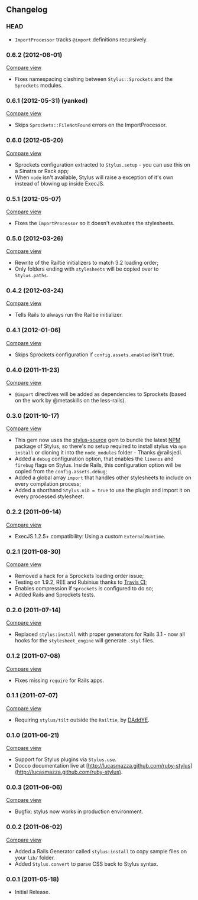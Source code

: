 ## Changelog

### HEAD

* `ImportProcessor` tracks `@import` definitions recursively.

### 0.6.2 (2012-06-01)
[Compare view](https://github.com/lucasmazza/ruby-stylus/compare/v0.6.1...v0.6.2)

* Fixes namespacing clashing between `Stylus::Sprockets` and the `Sprockets` modules.

### 0.6.1 (2012-05-31) (yanked)
[Compare view](https://github.com/lucasmazza/ruby-stylus/compare/v0.6.0...v0.6.1)

* Skips `Sprockets::FileNotFound` errors on the ImportProcessor.

### 0.6.0 (2012-05-20)
[Compare view](https://github.com/lucasmazza/ruby-stylus/compare/v0.5.1...v0.6.0)

* Sprockets configuration extracted to `Stylus.setup` - you can use this on a Sinatra or Rack app;
* When `node` isn't available, Stylus will raise a exception of it's own instead of blowing up inside ExecJS.

### 0.5.1 (2012-05-07)
[Compare view](https://github.com/lucasmazza/ruby-stylus/compare/v0.5.0...v0.5.1)

* Fixes the `ImportProcessor` so it doesn't evaluates the stylesheets.

### 0.5.0 (2012-03-26)
[Compare view](https://github.com/lucasmazza/ruby-stylus/compare/v0.4.2...v0.5.0)

* Rewrite of the Railtie initializers to match 3.2 loading order;
* Only folders ending with `stylesheets` will be copied over to `Stylus.paths`.

### 0.4.2 (2012-03-24)
[Compare view](https://github.com/lucasmazza/ruby-stylus/compare/v0.4.1...v0.4.2)

* Tells Rails to always run the Railtie initializer.

### 0.4.1 (2012-01-06)
[Compare view](https://github.com/lucasmazza/ruby-stylus/compare/v0.4.0...v0.4.1)

* Skips Sprockets configuration if `config.assets.enabled` isn't true.

### 0.4.0 (2011-11-23)
[Compare view](https://github.com/lucasmazza/ruby-stylus/compare/v0.3.0...v0.4.0)

* `@import` directives will be added as dependencies to Sprockets (based on the work by @metaskills on the less-rails).

### 0.3.0 (2011-10-17)
[Compare view](https://github.com/lucasmazza/ruby-stylus/compare/v0.2.2...v0.3.0)

* This gem now uses the [stylus-source](https://github.com/railsjedi/ruby-stylus-source) gem to bundle the latest [NPM](http://search.npmjs.org/#/stylus) package of Stylus, so there's no setup required to install stylus via `npm install` or cloning it into the `node_modules` folder - Thanks @railsjedi.
* Added a `debug` configuration option, that enables the `linenos` and `firebug` flags on Stylus. Inside Rails, this configuration option will be copied from the `config.assets.debug`;
* Added a global array `import` that handles other stylesheets to include on every compilation process;
* Added a shorthand `Stylus.nib = true` to use the plugin and import it on every processed stylesheet.

### 0.2.2 (2011-09-14)
[Compare view](https://github.com/lucasmazza/ruby-stylus/compare/v0.2.1...v0.2.2)

* ExecJS 1.2.5+ compatibility: Using a custom `ExternalRuntime`.

### 0.2.1 (2011-08-30)
[Compare view](https://github.com/lucasmazza/ruby-stylus/compare/v0.2.0...v0.2.1)

* Removed a hack for a Sprockets loading order issue;
* Testing on 1.9.2, REE and Rubinius thanks to [Travis CI](travis-ci.org/#!/lucasmazza/ruby-stylus);
* Enables compression if `Sprockets` is configured to do so;
* Added Rails and Sprockets tests.

### 0.2.0 (2011-07-14)
[Compare view](https://github.com/lucasmazza/ruby-stylus/compare/v0.1.2...v0.2.0)

* Replaced `stylus:install` with proper generators for Rails 3.1 - now all hooks for the `stylesheet_engine` will generate `.styl` files.

### 0.1.2 (2011-07-08)
[Compare view](https://github.com/lucasmazza/ruby-stylus/compare/v0.1.1...v0.1.2)

* Fixes missing `require` for Rails apps.

### 0.1.1 (2011-07-07)
[Compare view](https://github.com/lucasmazza/ruby-stylus/compare/v0.1.0...v0.1.1)

* Requiring `stylus/tilt` outside the `Railtie`, by [DAddYE](https://github.com/DAddYE).

### 0.1.0 (2011-06-21)
[Compare view](https://github.com/lucasmazza/ruby-stylus/compare/v0.0.3...v0.1.0)

* Support for Stylus plugins via `Stylus.use`.
* Docco documentation live at [http://lucasmazza.github.com/ruby-stylus](http://lucasmazza.github.com/ruby-stylus).


### 0.0.3 (2011-06-06)
[Compare view](https://github.com/lucasmazza/ruby-stylus/compare/v0.0.2...v0.0.3)

* Bugfix: stylus now works in production environment.

### 0.0.2 (2011-06-02)
[Compare view](https://github.com/lucasmazza/ruby-stylus/compare/v0.0.1...v0.0.2)

* Added a Rails Generator called `stylus:install` to copy sample files on your `lib/` folder.
* Added `Stylus.convert` to parse CSS back to Stylus syntax.

### 0.0.1 (2011-05-18)
* Initial Release.
